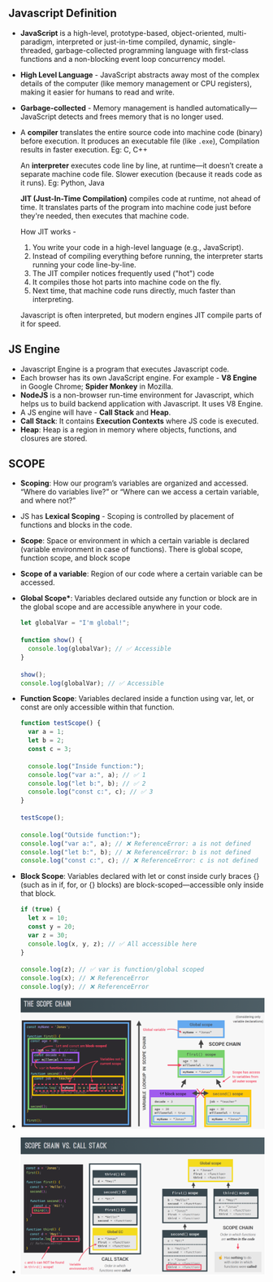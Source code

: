 ## Javascript Definition

- **JavaScript** is a high-level, prototype-based, object-oriented, multi-paradigm, interpreted or just-in-time compiled, dynamic, single-threaded, garbage-collected programming language with first-class functions and a non-blocking event loop concurrency model.
- **High Level Language** - JavaScript abstracts away most of the complex details of the computer (like memory management or CPU registers), making it easier for humans to read and write.
- **Garbage-collected** - Memory management is handled automatically—JavaScript detects and frees memory that is no longer used.
- A **compiler** translates the entire source code into machine code (binary) before execution. It produces an executable file (like `.exe`), Compilation results in faster execution. Eg: C, C++

  An **interpreter** executes code line by line, at runtime—it doesn’t create a separate machine code file. Slower execution (because it reads code as it runs). Eg: Python, Java

  **JIT (Just-In-Time Compilation)** compiles code at runtime, not ahead of time. It translates parts of the program into machine code just before they're needed, then executes that machine code.

  How JIT works -

  1. You write your code in a high-level language (e.g., JavaScript).
  2. Instead of compiling everything before running, the interpreter starts running your code line-by-line.
  3. The JIT compiler notices frequently used ("hot") code
  4. It compiles those hot parts into machine code on the fly.
  5. Next time, that machine code runs directly, much faster than interpreting.

  Javascript is often interpreted, but modern engines JIT compile parts of it for speed.

## JS Engine

- Javascript Engine is a program that executes Javascript code.
- Each browser has its own JavaScript engine. For example - **V8 Engine** in Google Chrome; **Spider Monkey** in Mozilla.
- **NodeJS** is a non-browser run-time environment for Javascript, which helps us to build backend application with Javascript. It uses V8 Engine.
- A JS engine will have - **Call Stack** and **Heap**.
- **Call Stack**: It contains **Execution Contexts** where JS code is executed.
- **Heap**: Heap is a region in memory where objects, functions, and closures are stored.

## SCOPE

- **Scoping**: How our program’s variables are organized and accessed. “Where do variables
  live?” or “Where can we access a certain variable, and where not?”
- JS has **Lexical Scoping** - Scoping is controlled by placement of functions and blocks in the code.
- **Scope**: Space or environment in which a certain variable is declared (variable environment in case of functions). There is global scope, function scope, and block scope
- **Scope of a variable**: Region of our code where a certain variable can be accessed.
- **Global Scope\***: Variables declared outside any function or block are in the global scope and are accessible anywhere in your code.

  ```js
  let globalVar = "I'm global!";

  function show() {
    console.log(globalVar); // ✅ Accessible
  }

  show();
  console.log(globalVar); // ✅ Accessible
  ```

- **Function Scope**: Variables declared inside a function using var, let, or const are only accessible within that function.

  ```js
  function testScope() {
    var a = 1;
    let b = 2;
    const c = 3;

    console.log("Inside function:");
    console.log("var a:", a); // ✅ 1
    console.log("let b:", b); // ✅ 2
    console.log("const c:", c); // ✅ 3
  }

  testScope();

  console.log("Outside function:");
  console.log("var a:", a); // ❌ ReferenceError: a is not defined
  console.log("let b:", b); // ❌ ReferenceError: b is not defined
  console.log("const c:", c); // ❌ ReferenceError: c is not defined
  ```

- **Block Scope**: Variables declared with let or const inside curly braces {} (such as in if, for, or {} blocks) are block-scoped—accessible only inside that block.

  ```js
  if (true) {
    let x = 10;
    const y = 20;
    var z = 30;
    console.log(x, y, z); // ✅ All accessible here
  }

  console.log(z); // ✅ var is function/global scoped
  console.log(x); // ❌ ReferenceError
  console.log(y); // ❌ ReferenceError
  ```

- ![alt text](image.png)
- ![alt text](image-1.png)
